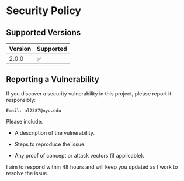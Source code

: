 # Security Policy

## Supported Versions

| Version | Supported          |
| ------- | ------------------ |
| 2.0.0   | :white_check_mark: |


## Reporting a Vulnerability

If you discover a security vulnerability in this project, please report it responsibly:

    Email: nl2587@nyu.edu

Please include:

   - A description of the vulnerability.
     
   - Steps to reproduce the issue.
     
   - Any proof of concept or attack vectors (if applicable).

I aim to respond within 48 hours and will keep you updated as I work to resolve the issue.
